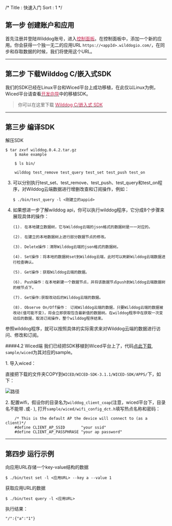/*
Title : 快速入门
Sort : 1
*/


## 第一步 创建账户和应用
首先注册并登陆Wilddog账号，进入[<font style="color:#c7254e">控制面板</font>](https://www.wilddog.com/dashboard)。在控制面板中，添加一个新的应用。你会获得一个独一无二的应用URL `https://<appId>.wilddogio.com/`，在同步和存取数据的时候，我们将使用这个URL。

----

## 第二步 下载Wilddog C/嵌入式SDK

我们的SDK已经在Linux平台和Wiced平台上成功移植，在此仅以Linux为例，Wiced平台请查看[<font style="color:#c7254e">开发向导</font>](https://z.wilddog.com/device/guide)中的移植SDK。


> 你可以在这里下载 [<font style="color:#c7254e">Wilddog C/嵌入式 SDK</font>](https://cdn.wilddog.com/c/client/0.4.2/wilddog.0.4.2.tar.gz)



----

## 第三步 编译SDK



解压SDK
	
	$ tar zxvf wilddog.0.4.2.tar.gz
		$ make example

		$ ls bin/

		wilddog test_remove test_query test_set test_push test_on

3.  可以分别执行test\_set、test\_remove、test\_push、test\_query和test\_on程序，对Wilddog云端数据进行增删改查和订阅操作，例如：

		$ ./bin/test_query -l <刚建立的appid>

4.  如果想进一步了解wilddog api，你可以执行wilddog程序，它分成8个步骤来展现具体的操作：

   		(1). 在本地建立数据树，它与Wilddog云端的json格式的数据树是一一对应的。		

   		(2). 在建立的本地数据树上进行部分数据节点的修改。

   		(3). Delete操作：清除Wilddog云端的json格式的数据树。 	

   		(4). Set操作：将本地的数据树set到Wilddog云端，此时可以刷新Wilddog云端数据进行检查确认。

   		(5). Get操作：获取Wilddog云端的数据。

   		(6). Push操作：在本地新建一个数据节点，并将该数据节点push到Wilddog云端数据树的根节点下。

   		(7). Get操作:获取改动后的Wilddog云端的数据。

   		(8). Observe On/Off操作： 订阅Wilddog云端的数据，只要Wilddog云端的数据被改动(值可能不变)，将会立即获取包含最新值的数据树。在wilddog程序中在获取一次变动后的数据，取消订阅操作，整个wilddog程序结束。


参照wilddog程序，就可以按照具体的实际需求来对Wilddog云端的数据进行访问、修改和订阅。


####4.2 Wiced端
我们已经把SDK移植到Wiced平台上了，代码[点此下载](https://cdn.wilddog.com/c/client/0.4.1/wilddog.0.4.1.tar.gz), `sample/wiced`为其对应的sample。

1\.	导入wiced：

直接把下载的文件夹COPY到`WICED/WICED-SDK-3.1.1/WICED-SDK/APPS/`下，如下：

![路径](https://cdn.wilddog.com/z/iot/images/quickstart_3_4.png)

2\.	配置wifi，假设你的目录名为`wilddog_client_coap`(注意，wiced平台下，目录名不能带`.`或`-` ), 打开`sample/wiced/wifi_config_dct.h`填写热点名称和密码：

		/* This is the default AP the device will connect to (as a client)*/
		#define CLIENT_AP_SSID       "your ssid"
		#define CLIENT_AP_PASSPHRASE "your ap password"

----

## 第四步 运行示例
向应用URL存储一个key-value结构的数据

	$ ./bin/test set -l <应用URL> --key a --value 1 

获取应用URL的数据

	$ ./bin/test query -l <应用URL>
		
执行结果：
		
	"/":{"a":"1"}




